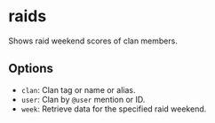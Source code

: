 # raids

Shows raid weekend scores of clan members.

## Options

* `clan`: Clan tag or name or alias.
* `user`: Clan by `@user` mention or ID.
* `week`: Retrieve data for the specified raid weekend.
